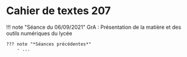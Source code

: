 # Cahier de textes 207

!!! note "Séance du 06/09/2021"
    GrA : Présentation de la matière et des outils numériques du lycée

    ??? note "*Séances précédentes*"
        - ...


